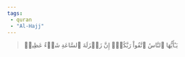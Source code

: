 ```yaml
---
tags: 
 - quran 
 - "Al-Hajj"
---
```


> يَـٰٓأَيُّهَا ٱلنَّاسُ ٱتَّقُواْ رَبَّكُمۡۚ إِنَّ زَلۡزَلَةَ ٱلسَّاعَةِ شَيۡءٌ عَظِيمٞ
